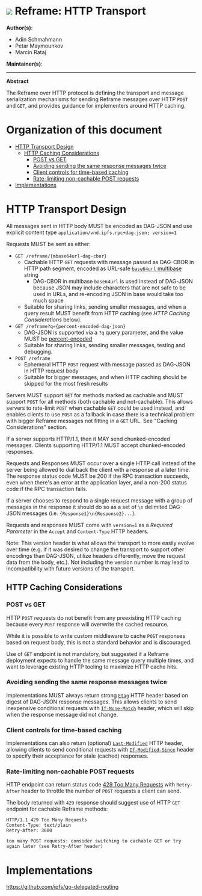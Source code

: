 # ![](https://img.shields.io/badge/status-wip-orange.svg?style=flat-square) Reframe: HTTP Transport

**Author(s)**:
- Adin Schmahmann
- Petar Maymounkov
- Marcin Rataj

**Maintainer(s)**:

* * *

**Abstract**

The Reframe over HTTP protocol is defining the transport and message
serialization mechanisms for sending Reframe messages over HTTP `POST` and
`GET`, and provides guidance for implementers around HTTP caching.

# Organization of this document

- [HTTP Transport Design](#http-transport-design)
  - [HTTP Caching Considerations](#http-caching-considerations)
    - [POST vs GET](#post-vs-get)
    - [Avoiding sending the same response messages twice](#avoiding-sending-the-same-response-messages-twice)
    - [Client controls for time-based caching](#client-controls-for-time-based-caching)
    - [Rate-limiting non-cachable POST requests](#rate-limiting-non-cachable-post-requests)
- [Implementations](#implementations)

# HTTP Transport Design

All messages sent in HTTP body MUST be encoded as DAG-JSON and use explicit content type `application/vnd.ipfs.rpc+dag-json; version=1`

Requests MUST be sent as either:
- `GET /reframe/{mbase64url-dag-cbor}`
  - Cachable HTTP `GET` requests with message passed as DAG-CBOR in HTTP path segment, encoded as URL-safe [`base64url` multibase](https://docs.ipfs.io/concepts/glossary/#base64url) string
    - DAG-CBOR in multibase `base64url` is used instead of DAG-JSON because JSON may include characters that are not safe to be used in URLs, and re-encoding JSON in base would take too much space
  - Suitable for sharing links, sending smaller messages, and when a query result MUST benefit from HTTP caching (see _HTTP Caching Considerations_ below).
- `GET /reframe?q={percent-encoded-dag-json}`
  - DAG-JSON is supported via a `?q` query parameter, and the value MUST be [percent-encoded](https://en.wikipedia.org/wiki/Percent-encoding)
  - Suitable for sharing links, sending smaller messages, testing and debugging.
- `POST /reframe`
  - Ephemeral HTTP `POST` request with message passed as DAG-JSON in HTTP request body
  - Suitable for bigger messages, and when HTTP caching should be skipped for the most fresh results

Servers MUST support `GET` for methods marked as cachable and MUST support `POST` for all methods (both cachable and not-cachable). This allows servers to rate-limit `POST` when cachable `GET` could be used instead, and enables clients to use `POST` as a fallback in case there is a technical problem with bigger Reframe messages not fitting in a `GET` URL. See "Caching Considerations" section.


If a server supports HTTP/1.1, then it MAY send chunked-encoded messages. Clients supporting HTTP/1.1 MUST accept chunked-encoded responses.

Requests and Responses MUST occur over a single HTTP call instead of the server being allowed to dial back the client with a response at a later time. The response status code MUST be 200 if the RPC transaction succeeds, even when there's an error at the application layer, and a non-200 status code if the RPC transaction fails.

If a server chooses to respond to a single request message with a group of messages in the response it should do so as a set of `\n` delimited DAG-JSON messages (i.e. `{Response1}\n{Response2}...`).

Requests and responses MUST come with `version=1` as a _Required Parameter_  in the `Accept` and `Content-Type` HTTP headers.

Note: This version header is what allows the transport to more easily evolve over time (e.g. if it was desired to change the transport to support other encodings than DAG-JSON, utilize headers differently, move the request data from the body, etc.). Not including the version number is may lead to incompatibility with future versions of the transport.

## HTTP Caching Considerations

### POST vs GET

HTTP `POST` requests do not benefit from any preexisting HTTP caching because
every `POST` response will overwrite the cached resource.

While it is possible to write custom middleware to cache `POST` responses based on
request body, this is not a standard behavior and is discouraged.

Use of `GET` endpoint is not mandatory, but suggested if a Reframe deployment
expects to handle the same message query multiple times, and want to leverage
existing HTTP tooling to maximize HTTP cache hits.

### Avoiding sending the same response messages twice

Implementations MUST always return strong
[`Etag`](https://httpwg.org/specs/rfc7232.html#header.etag) HTTP header based
on digest of DAG-JSON response messages. This allows clients to send
inexpensive conditional requests with
[`If-None-Match`](https://httpwg.org/specs/rfc7232.html#header.if-none-match)
header, which will skip when the response message did not change.

### Client controls for time-based caching

Implementations can also return (optional) 
[`Last-Modified`](https://httpwg.org/specs/rfc7232.html#header.last-modified)
HTTP header, allowing clients to send conditional requests with
[`If-Modified-Since`](https://httpwg.org/specs/rfc7232.html#header.if-modified-since)
header to specify their acceptance for stale (cached) responses.

### Rate-limiting non-cachable POST requests

HTTP endpoint can return status code
[429 Too Many Requests](https://www.rfc-editor.org/rfc/rfc6585#section-4)
with `Retry-After` header to throttle the number of `POST` requests a client can send.

The body returned with `429` response should suggest use of HTTP `GET` endpoint
for cachable Reframe methods:

```
HTTP/1.1 429 Too Many Requests
Content-Type: text/plain
Retry-After: 3600

too many POST requests: consider switching to cachable GET or try again later (see Retry-After header)
```


# Implementations

https://github.com/ipfs/go-delegated-routing
